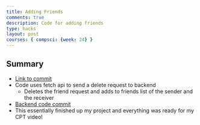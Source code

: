 ```yaml
---
title: Adding Friends
comments: true
description: Code for adding friends
type: hacks
layout: post
courses: { compsci: {week: 24} }
---
```


## Summary
- <a href="https://github.com/trevorhuang1/lmc-frontend/commit/a25caa8f0d21af68e710f9a70eaa00c14fa40b72">Link to commit</a>
- Code uses fetch api to send a delete request to backend
    - Deletes the friend request and adds to friends list of the sender and the receiver
- <a href="https://github.com/trevorhuang1/lmc-backend/commit/bbd26ab9fc35f11c08c8a567decfae3593ae7bdf">Backend code commit</a>
- This essentially finished up my project and everything was ready for my CPT video!